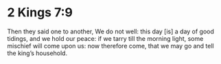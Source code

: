 # 2 Kings 7:9

Then they said one to another, We do not well: this day [is] a day of good tidings, and we hold our peace: if we tarry till the morning light, some mischief will come upon us: now therefore come, that we may go and tell the king’s household.